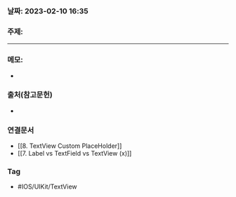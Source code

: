 ### 날짜: 2023-02-10 16:35

### 주제: 
---
### 메모: 
- 

### 출처(참고문헌) 
- 

### 연결문서 
- [[8. TextView Custom PlaceHolder]]
- [[7. Label vs TextField vs TextView (x)]]

### Tag
- #IOS/UIKit/TextView 